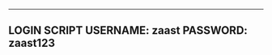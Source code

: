 -------------------------
LOGIN SCRIPT
USERNAME: zaast
PASSWORD: zaast123
-------------------------
